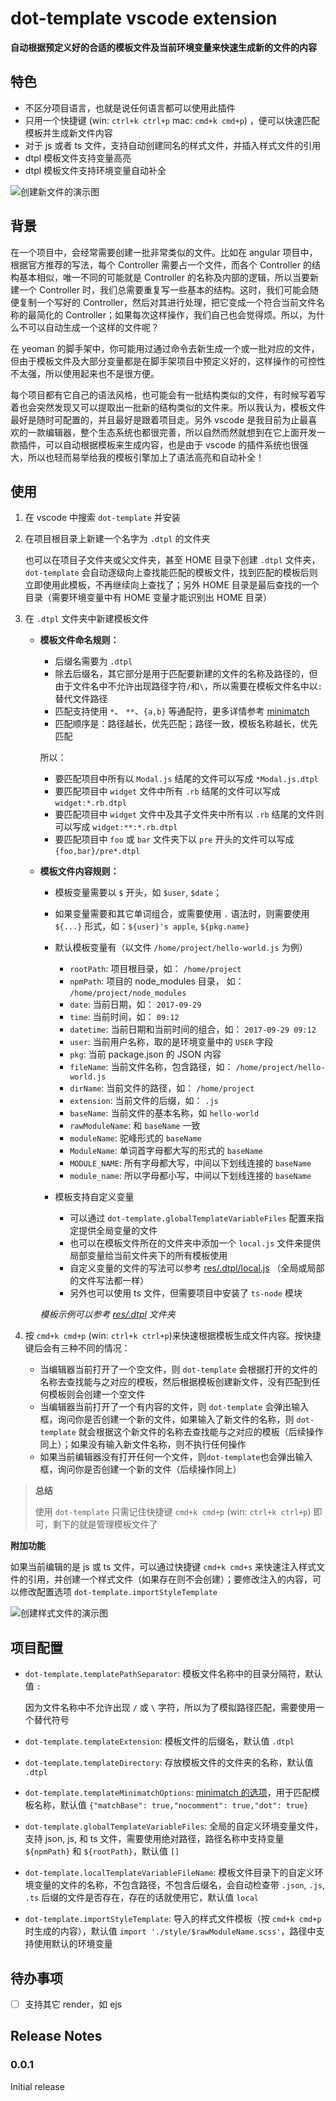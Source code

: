 # dot-template vscode extension

**自动根据预定义好的合适的模板文件及当前环境变量来快速生成新的文件的内容**

## 特色

* 不区分项目语言，也就是说任何语言都可以使用此插件
* 只用一个快捷键 (win: `ctrl+k ctrl+p` mac: `cmd+k cmd+p`) ，便可以快速匹配模板并生成新文件内容
* 对于 js 或者 ts 文件，支持自动创建同名的样式文件，并插入样式文件的引用
* dtpl 模板文件支持变量高亮
* dtpl 模板文件支持环境变量自动补全


![创建新文件的演示图](https://n1image.hjfile.cn/res7/2017/10/11/1738a1284e501e5d6fdb0ccacd081c7f.jpg)

## 背景

在一个项目中，会经常需要创建一批非常类似的文件。比如在 angular 项目中，根据官方推荐的写法，每个 Controller 需要占一个文件，而各个 Controller 的结构基本相似，唯一不同的可能就是 Controller 的名称及内部的逻辑，所以当要新建一个 Controller 时，我们总需要重复写一些基本的结构。这时，我们可能会随便复制一个写好的 Controller，然后对其进行处理，把它变成一个符合当前文件名称的最简化的 Controller；如果每次这样操作，我们自己也会觉得烦。所以，为什么不可以自动生成一个这样的文件呢？

在 yeoman 的脚手架中，你可能用过通过命令去新生成一个或一批对应的文件，但由于模板文件及大部分变量都是在脚手架项目中预定义好的，这样操作的可控性不太强，所以使用起来也不是很方便。

每个项目都有它自己的语法风格，也可能会有一批结构类似的文件，有时候写着写着也会突然发现又可以提取出一批新的结构类似的文件来。所以我认为，模板文件最好是随时可配置的，并且最好是跟着项目走。另外 vscode 是我目前为止最喜欢的一款编辑器，整个生态系统也都很完善，所以自然而然就想到在它上面开发一款插件，可以自动根据模板来生成内容，也是由于 vscode 的插件系统也很强大，所以也轻而易举给我的模板引擎加上了语法高亮和自动补全！

## 使用

1. 在 vscode 中搜索 `dot-template` 并安装
2. 在项目根目录上新建一个名字为 `.dtpl` 的文件夹

    也可以在项目子文件夹或父文件夹，甚至 HOME 目录下创建 `.dtpl` 文件夹，`dot-template`         会自动逐级向上查找能匹配的模板文件，找到匹配的模板后则立即使用此模板，不再继续向上查找了；另外 HOME 目录是最后查找的一个目录（需要环境变量中有 HOME 变量才能识别出 HOME 目录）

3. 在 `.dtpl` 文件夹中新建模板文件

    - **模板文件命名规则：**
        - 后缀名需要为 `.dtpl`
        - 除去后缀名，其它部分是用于匹配要新建的文件的名称及路径的，但由于文件名中不允许出现路径字符`/`和`\`，所以需要在模板文件名中以`:`替代文件路径
        - 匹配支持使用 `*`、 `**`、`{a,b}` 等通配符，更多详情参考 [minimatch](https://github.com/isaacs/minimatch)
        - 匹配顺序是：路径越长，优先匹配；路径一致，模板名称越长，优先匹配

        所以：

        - 要匹配项目中所有以 `Modal.js` 结尾的文件可以写成 `*Modal.js.dtpl`
        - 要匹配项目中 `widget` 文件中所有 `.rb` 结尾的文件可以写成 `widget:*.rb.dtpl`
        - 要匹配项目中 `widget` 文件中及其子文件夹中所有以 `.rb` 结尾的文件则可以写成 `widget:**:*.rb.dtpl`
        - 要匹配项目中 `foo` 或 `bar` 文件夹下以 `pre` 开头的文件可以写成 `{foo,bar}/pre*.dtpl`

    - **模板文件内容规则：**
        - 模板变量需要以 `$` 开头，如 `$user`, `$date`；
        - 如果变量需要和其它单词组合，或需要使用 `.` 语法时，则需要使用 `${...}` 形式，如：`${user}'s apple`, `${pkg.name}`
        - 默认模板变量有（以文件 `/home/project/hello-world.js` 为例）
            * `rootPath`: 项目根目录，如： `/home/project`
            * `npmPath`: 项目的 node_modules 目录， 如： `/home/project/node_modules`
            * `date`: 当前日期，如： `2017-09-29`
            * `time`: 当前时间，如： `09:12`
            * `datetime`: 当前日期和当前时间的组合，如： `2017-09-29 09:12`
            * `user`: 当前用户名称，取的是环境变量中的 `USER` 字段
            * `pkg`: 当前 package.json 的 JSON 内容
            * `fileName`: 当前文件名称，包含路径，如： `/home/project/hello-world.js`
            * `dirName`: 当前文件的路径，如： `/home/project`
            * `extension`: 当前文件的后缀，如： `.js`
            * `baseName`: 当前文件的基本名称，如 `hello-world`
            * `rawModuleName`: 和 `baseName` 一致
            * `moduleName`: 驼峰形式的 `baseName`
            * `ModuleName`: 单词首字母都大写的形式的 `baseName`
            * `MODULE_NAME`: 所有字母都大写，中间以下划线连接的 `baseName`
            * `module_name`: 所以字母都小写，中间以下划线连接的 `baseName`

        - 模板支持自定义变量
            * 可以通过 `dot-template.globalTemplateVariableFiles` 配置来指定提供全局变量的文件
            * 也可以在模板文件所在的文件夹中添加一个 `local.js` 文件来提供局部变量给当前文件夹下的所有模板使用
            * 自定义变量的文件的写法可以参考 [res/.dtpl/local.js](res/.dtpl/local.js) （全局或局部的文件写法都一样）
            * 另外也可以使用 ts 文件，但需要项目中安装了 `ts-node` 模块

        *模板示例可以参考 [res/.dtpl](./res/.dtpl) 文件夹*

4. 按 `cmd+k cmd+p` (win: `ctrl+k ctrl+p`)来快速根据模板生成文件内容。按快捷键后会有三种不同的情况：

    - 当编辑器当前打开了一个空文件，则 `dot-template` 会根据打开的文件的名称去查找能与之对应的模板，然后根据模板创建新文件，没有匹配到任何模板则会创建一个空文件
    - 当编辑器当前打开了一个有内容的文件，则 `dot-template` 会弹出输入框，询问你是否创建一个新的文件，如果输入了新文件的名称，则 `dot-template` 就会根据这个新文件的名称去查找能与之对应的模板（后续操作同上）；如果没有输入新文件名称，则不执行任何操作
    - 如果当前编辑器没有打开任何一个文件，则`dot-template`也会弹出输入框，询问你是否创建一个新的文件（后续操作同上）


> **总结**
>
> 使用 `dot-template` 只需记住快捷键 `cmd+k cmd+p` (win: `ctrl+k ctrl+p`) 即可，剩下的就是管理模板文件了

**附加功能**

如果当前编辑的是 js 或 ts 文件，可以通过快捷键 `cmd+k cmd+s` 来快速注入样式文件的引用，并创建一个样式文件（如果存在则不会创建）；要修改注入的内容，可以修改配置选项 `dot-template.importStyleTemplate`

![创建样式文件的演示图](https://n1image.hjfile.cn/res7/2017/10/11/622e53aeb073b19b0eed1807db99a293.jpg)

<!--
## Requirements

If you have any requirements or dependencies, add a section describing those and how to install and configure them.
-->

## 项目配置

* `dot-template.templatePathSeparator`: 模板文件名称中的目录分隔符，默认值 `:`

  因为文件名称中不允许出现 `/` 或 `\` 字符，所以为了模拟路径匹配，需要使用一个替代符号

* `dot-template.templateExtension`: 模板文件的后缀名，默认值 `.dtpl`

* `dot-template.templateDirectory`: 存放模板文件的文件夹的名称，默认值 `.dtpl`

* `dot-template.templateMinimatchOptions`: [minimatch 的选项](https://github.com/isaacs/minimatch#options)，用于匹配模板名称，默认值 `{"matchBase": true,"nocomment": true,"dot": true}`

* `dot-template.globalTemplateVariableFiles`: 全局的自定义环境变量文件，支持 json, js, 和 ts 文件，需要使用绝对路径，路径名称中支持变量 `${npmPath}` 和 `${rootPath}`，默认值 `[]`

* `dot-template.localTemplateVariableFileName`: 模板文件目录下的自定义环境变量的文件的名称，不包含路径，不包含后缀名，会自动检查带 `.json`, `.js`, `.ts` 后缀的文件是否存在，存在的话就使用它，默认值 `local`

* `dot-template.importStyleTemplate`: 导入的样式文件模板（按 `cmd+k cmd+p`时生成的内容），默认值 `import './style/$rawModuleName.scss'`，路径中支持使用默认的环境变量

<!--
## Known Issues

Calling out known issues can help limit users opening duplicate issues against your extension.
-->

## 待办事项

* [ ] 支持其它 render，如 ejs

## Release Notes

### 0.0.1

Initial release
